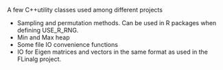 A few C++utility classes used among different projects

* Sampling and permutation methods. Can be used in R packages when defining USE_R_RNG.
* Min and Max heap
* Some file IO convenience functions
* IO for Eigen matrices and vectors in the same format as used in the FLinalg project.